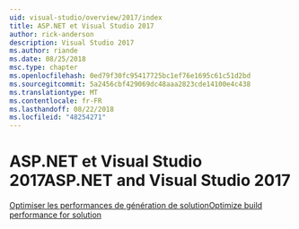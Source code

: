 ```yaml
---
uid: visual-studio/overview/2017/index
title: ASP.NET et Visual Studio 2017
author: rick-anderson
description: Visual Studio 2017
ms.author: riande
ms.date: 08/25/2018
msc.type: chapter
ms.openlocfilehash: 0ed79f30fc95417725bc1ef76e1695c61c51d2bd
ms.sourcegitcommit: 5a2456cbf429069dc48aaa2823cde14100e4c438
ms.translationtype: MT
ms.contentlocale: fr-FR
ms.lasthandoff: 08/22/2018
ms.locfileid: "48254271"
---
```

<a name="aspnet-and-visual-studio-2017"></a><span data-ttu-id="55eab-103">ASP.NET et Visual Studio 2017</span><span class="sxs-lookup"><span data-stu-id="55eab-103">ASP.NET and Visual Studio 2017</span></span>
====================

[<span data-ttu-id="55eab-104">Optimiser les performances de génération de solution</span><span class="sxs-lookup"><span data-stu-id="55eab-104">Optimize build performance for solution</span></span>](xref:visual-studio/overview/2017/optimize-build-perf)